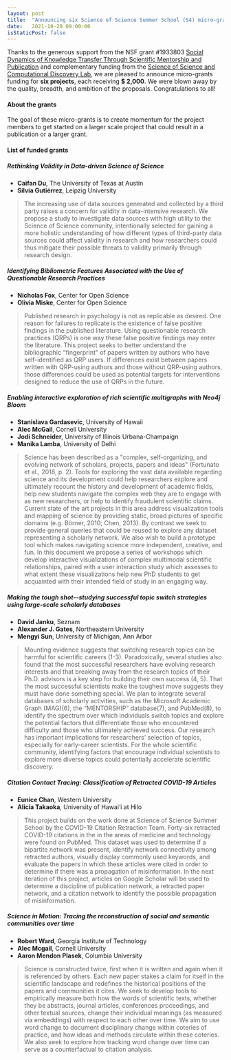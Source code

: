 ```yaml
---
layout: post
title:  "Announcing six Science of Science Summer School (S4) micro-grants"
date:   2021-10-20 09:00:00
isStaticPost: false
---
```

Thanks to the generous support from the 
NSF grant #1933803 [Social Dynamics of Knowledge Transfer Through Scientific Mentorship and Publication](https://nsf.gov/awardsearch/showAward?AWD_ID=1933803&HistoricalAwards=false)
and complementary funding from the [Science of Science and Computational Discovery Lab](https://scienceofscience.org),
we are pleased to announce micro-grants funding for **six projects**, each receiving
**$ 2,000**. We were blown away by the quality, breadth, and ambition of the proposals.
Congratulations to all!

#### About the grants
The goal of these micro-grants is to create momentum for the project members to get started on a larger scale project that could result in a publication or a larger grant.

#### List of funded grants

##### **Rethinking Validity in Data-driven Science of Science**
- **Caifan Du**, The University of Texas at Austin
- **Silvia Gutiérrez**, Leipzig University

> The increasing use of data sources generated and collected by a third party raises a concern for validity in  data-intensive research. We propose a study to investigate data sources with high utility to the Science of  Science community, intentionally selected for gaining a more holistic understanding of how different types  of third-party data sources could affect validity in research and how researchers could thus mitigate their  possible threats to validity primarily through research design. 

##### **Identifying Bibliometric Features Associated with the Use of Questionable Research Practices**
- **Nicholas Fox**, Center for Open Science
- **Olivia Miske**, Center for Open Science

> Published research in psychology is not as replicable as desired. One reason for failures to replicate is the existence of false positive findings in the published literature.  Using questionable research practices (QRPs) is one way these false positive findings may enter the literature.  This project seeks to better understand the bibliographic "fingerprint" of papers written by authors who have self-identified as QRP users.  If differences exist between papers written with QRP-using authors and those without QRP-using authors, those differences could be used as potential targets for interventions designed to reduce the use of QRPs in the future.

##### **Enabling interactive exploration of rich scientific multigraphs with Neo4j Bloom**
- **Stanislava Gardasevic**, University of Hawaii
- **Alec McGail**, Cornell University
- **Jodi Schneider**, University of Illinois Urbana-Champaign
- **Manika Lamba**, University of Delhi

> Science has been described as a "complex, self-organizing, and evolving network of scholars, projects, papers and ideas" (Fortunato et al., 2018, p. 2). Tools for exploring the vast data available regarding science and its development could help researchers explore and ultimately recount the history and development of academic fields, help new students navigate the complex web they are to engage with as new researchers, or help to identify fraudulent scientific claims. Current state of the art projects in this area address visualization tools and mapping of science by providing static, broad pictures of specific domains (e.g. Börner, 2010; Chen, 2013). By contrast we seek to provide general queries that could be reused to explore any dataset representing a scholarly network. We also wish to build a prototype tool which makes navigating science more independent, creative, and fun. In this document we propose a series of workshops which develop interactive visualizations of complex multimodal scientific relationships, paired with a user interaction study which assesses to what extent these visualizations help new PhD students to get acquainted with their intended field of study in an engaging way.

##### **Making the tough shot--studying successful topic switch strategies using large-scale scholarly databases** 

- **David Janku**, Seznam
- **Alexander J. Gates**, Northeastern University
- **Mengyi Sun**, University of Michigan, Ann Arbor

> Mounting evidence suggests that switching research topics can be harmful for scientific careers  (1-3). Paradoxically, several studies also found that the most successful researchers have evolving  research interests and that breaking away from the research topics of their Ph.D. advisors is a key step for building their own success (4, 5). That the most successful scientists make the toughest move suggests  they must have done something special. We plan to integrate several databases of scholarly activities,  such as the Microsoft Academic Graph (MAG)(6), the “MENTORSHIP” database(7), and PubMed(8), to  identify the spectrum over which individuals switch topics and explore the potential factors that  differentiate those who encountered difficulty and those who ultimately achieved success. Our research  has important implications for researchers’ selection of topics, especially for early-career scientists. For  the whole scientific community, identifying factors that encourage individual scientists to explore more  diverse topics could potentially accelerate scientific discovery.

##### **Citation Contact Tracing: Classification of Retracted COVID-19 Articles**

- **Eunice Chan**, Western University
- **Alicia Takaoka**, University of Hawai‘i at Hilo

> This project builds on the work done at Science of Science Summer School by the COVID-19 Citation
Retraction Team. Forty-six retracted COVID-19 citations in the in the areas of medicine and technology
were found on PubMed. This dataset was used to determine if a bipartite network was present, identify
network connectivity among retracted authors, visually display commonly used keywords, and evaluate the
papers in which these articles were cited in order to determine if there was a propagation of misinformation.
In the next iteration of this project, articles on Google Scholar will be used to determine a discipline of
publication network, a retracted paper network, and a citation network to identify the possible propagation
of misinformation.

##### **Science in Motion: Tracing the reconstruction of social and semantic communities over time**

- **Robert Ward**, Georgia Institute of Technology
- **Alec Mcgail**, Cornell University
- **Aaron Mendon Plasek**, Columbia University

> Science is constructed twice, first when it is written and again when it is referenced by others.
Each new paper stakes a claim for itself in the scientific landscape and redefines the historical
positions of the papers and communities it cites. We seek to develop tools to empirically
measure both how the words of scientific texts, whether they be abstracts, journal articles,
conferences proceedings, and other textual sources, change their individual meanings (as
measured via embeddings) with respect to each other over time. We aim to use word change to
document disciplinary change within coteries of practice, and how ideas and methods circulate
within these coteries. We also seek to explore how tracking word change over time can serve as
a counterfactual to citation analysis.